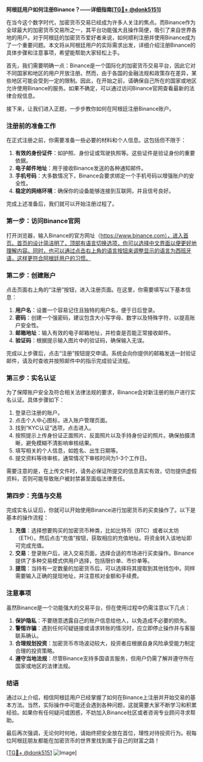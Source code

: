 **阿根廷用户如何注册Binance？——详细指南[[TG💪+ @donk5151](https://t.me/s/donk5151)]**

在当今这个数字时代，加密货币交易已经成为许多人关注的焦点。而Binance作为全球最大的加密货币交易所之一，其平台功能强大且操作简便，吸引了来自世界各地的用户。对于阿根廷的加密货币爱好者来说，如何顺利注册并使用Binance成为了一个重要问题。本文将从阿根廷用户的实际需求出发，详细介绍注册Binance的具体步骤和注意事项，希望能帮助大家轻松上手。

首先，我们需要明确一点：Binance是一个国际化的加密货币交易平台，因此它对不同国家和地区的用户开放注册。然而，由于各国的金融法规和政策存在差异，某些地区可能会受到一定的限制。因此，在开始之前，请确保自己所在的国家或地区允许使用Binance的服务。如果不确定，可以通过访问Binance官网查看最新的法律合规信息。

接下来，让我们进入正题，一步步教你如何在阿根廷注册Binance账户。

### 注册前的准备工作

在正式注册之前，你需要准备一些必要的材料和个人信息。这包括但不限于：

1. **有效的身份证件**：如护照、身份证或驾驶执照等。这些证件是验证身份的重要依据。
2. **电子邮件地址**：用于接收Binance发送的各种通知邮件。
3. **手机号码**：大多数情况下，Binance会要求绑定一个手机号码以增强账户的安全性。
4. **稳定的网络环境**：确保你的设备能够连接到互联网，并且信号良好。

完成上述准备后，我们就可以开始注册过程了。

### 第一步：访问Binance官网

打开浏览器，输入Binance的官方网址（https://www.binance.com），进入首页。首页的设计简洁明了，顶部有语言切换选项，你可以选择中文界面以便更好地理解内容。同时，也可以通过点击右上角的语言按钮来调整显示的语言为西班牙语，这样更符合阿根廷用户的习惯。

### 第二步：创建账户

点击页面右上角的“注册”按钮，进入注册页面。在这里，你需要填写以下基本信息：

1. **用户名**：设置一个容易记住且独特的用户名，便于日后登录。
2. **密码**：创建一个强密码，建议包含大小写字母、数字以及特殊字符，以提高账户安全性。
3. **邮箱地址**：输入有效的电子邮箱地址，并检查是否能正常接收邮件。
4. **验证码**：根据提示输入图片中的验证码，确保输入无误。

完成以上步骤后，点击“注册”按钮提交申请。系统会向你提供的邮箱发送一封验证邮件，请及时查收并按照邮件中的指示完成验证流程。

### 第三步：实名认证

为了保障账户安全及符合相关法律法规的要求，Binance会对新注册的账户进行实名认证。具体步骤如下：

1. 登录已注册的账户。
2. 点击个人中心图标，进入账户管理页面。
3. 找到“KYC认证”选项，点击进入。
4. 按照提示上传身份证正面照片、反面照片以及手持身份证的照片。确保拍摄清晰，避免模糊不清影响审核结果。
5. 填写相关的个人信息，如姓名、出生日期等。
6. 提交资料等待审核，通常情况下审核时间为1-3个工作日。

需要注意的是，在上传文件时，请务必保证所提交的信息真实有效，切勿提供虚假资料，否则可能导致账户被封禁甚至面临法律责任。

### 第四步：充值与交易

完成实名认证后，你就可以开始使用Binance进行加密货币的买卖操作了。以下是基本的操作流程：

1. **充值**：选择想要购买的加密货币种类，比如比特币（BTC）或者以太坊（ETH）。然后点击“充值”按钮，获取相应的充值地址。将资金转入该地址即可完成充值。
2. **交易**：登录账户后，进入交易页面，选择合适的市场进行买卖操作。Binance提供了多种交易模式供用户选择，包括限价单、市价单等。
3. **提现**：当持有一定数量的加密货币后，可以选择将其提取到其他钱包中。同样需要输入正确的提现地址，并注意核对金额和手续费。

### 注意事项

虽然Binance是一个功能强大的交易平台，但在使用过程中仍需注意以下几点：

1. **保护隐私**：不要随意透露自己的账户信息给他人，以免造成不必要的损失。
2. **警惕诈骗**：遇到任何可疑链接或请求转账的情况时，应立即停止操作并与客服联系确认。
3. **合理规划投资**：加密货币市场波动较大，投资者应根据自身风险承受能力制定合理的投资策略。
4. **遵守当地法规**：尽管Binance支持多国语言服务，但用户仍需了解并遵守所在国家或地区的法律法规。

### 结语

通过以上介绍，相信阿根廷用户已经掌握了如何在Binance上注册并开始交易的基本方法。当然，实际操作中可能还会遇到各种问题，这就需要大家不断学习和积累经验。如果你有任何疑问或困惑，不妨加入Binance社区或者咨询专业顾问寻求帮助。

最后再次强调，无论何时何地，请始终把安全放在首位，理性对待投资行为。祝每位阿根廷朋友都能在加密货币的世界里找到属于自己的财富之路！

[[TG💪+ @donk5151](https://t.me/s/donk5151) ![Image](https://i.postimg.cc/rwNCRYN7/Snipaste-2025-04-30-17-27-05.png)]